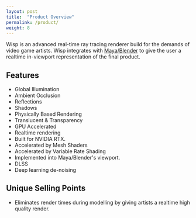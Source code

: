 ```yaml
---
layout: post
title:  "Product Overview"
permalink: /product/
weight: 8
---
```


Wisp is an advanced real-time ray tracing renderer build for the demands of video game artists.
Wisp integrates with [Maya/Blender](https://www.autodesk.com/products/maya/overview) to give the user a realtime in-viewport representation of the final product.

## Features

* Global Illumination
* Ambient Occlusion
* Reflections
* Shadows
* Physically Based Rendering
* Translucent & Transparency
* GPU Accelerated
* Realtime rendering
* Built for NVIDIA RTX.
* Accelerated by Mesh Shaders
* Accelerated by Variable Rate Shading
* Implemented into Maya/Blender's viewport.
* DLSS
* Deep learning de-noising

## Unique Selling Points

* Eliminates render times during modelling by giving artists a realtime high quality render.
